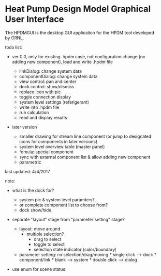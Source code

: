 # Heat Pump Design Model Graphical User Interface

The HPDMGUI is the desktop GUI application for the HPDM tool developed by ORNL.

todo list:

* ver 0.0, only for existing .hpdm case, not configuration change (no adding new component), load and write .hpdm file
	* linkDialog: change system data
	* componentDialog: change system data
	* view control: pan and center
	* dock control: show/dismiss
	* replace icon with pic
	* toggle connection display
	* system level settings (referigerant)
	* write into .hpdm file
	* run calculation
	* read and display results
	
* later version
	* smaller drawing for stream line component (or jump to designated icons for components in later versions)
	* system level overview table (master panel)
	* fomula: special component
	* sync with external component list & allow adding new component
	* parametric


	
last updated: 4/4/2017


note:
* what is the dock for?
	* system pic & system level paramters?
	* or complete component list to choose from?
	* dock show/hide

* separate "layout" stage from "parameter setting" stage?
	* layout: move around
		* multiple selection?
			* drag to select
			* toggle to select
			* selection state indicator (color/boundary)
	* parameter setting: no selection/drag/moving
			* single click --> dock
				* component/link
				* blank --> system
			* double click --> dialog

* use enum for scene status
